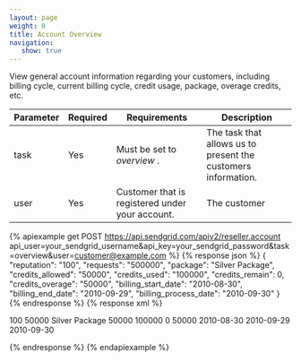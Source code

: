 ```yaml
---
layout: page
weight: 0
title: Account Overview
navigation:
   show: true
---
```


View general account information regarding your customers, including billing cycle, current billing cycle, credit usage, package, overage credits, etc.

<table class="table table-bordered table-striped">
   <thead>
      <tr>
         <th>Parameter</th>
         <th>Required</th>
         <th>Requirements</th>
         <th>Description</th>
      </tr>
   </thead>
   <tbody>
      <tr>
         <td>task</td>
         <td>Yes</td>
         <td>
            Must be set to
            <em>overview</em>
            .
         </td>
         <td>The task that allows us to present the customers information.</td>
      </tr>
      <tr>
         <td>user</td>
         <td>Yes</td>
         <td>Customer that is registered under your account.</td>
         <td>The customer</td>
      </tr>
   </tbody>
</table>


{% apiexample get POST https://api.sendgrid.com/apiv2/reseller.account api_user=your_sendgrid_username&api_key=your_sendgrid_password&task=overview&user=customer@example.com %}
  {% response json %}
{
  "reputation": "100",
  "requests": "500000",
  "package": "Silver Package",
  "credits_allowed": "50000",
  "credits_used": "100000",
  "credits_remain": 0,
  "credits_overage": "50000",
  "billing_start_date": "2010-08-30",
  "billing_end_date": "2010-09-29",
  "billing_process_date": "2010-09-30"
}
  {% endresponse %}
  {% response xml %}
<?xml version="1.0" encoding="ISO-8859-1"?>

<result>
   <overview>
      <reputation>100</reputation>
      <requests>50000</requests>
      <package>Silver Package</package>
      <credits_allowed>50000</credits_allowed>
      <credits_used>100000</credits_used>
      <credits_remain>0</credits_remain>
      <credits_overage>50000</credits_overage>
      <billing_start_date>2010-08-30</billing_start_date>
      <billing_end_date>2010-09-29</billing_end_date>
      <billing_process_date>2010-09-30</billing_process_date>
   </overview>
</result>

  {% endresponse %}
{% endapiexample %}

